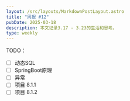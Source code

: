 ```yaml
---
layout: /src/layouts/MarkdownPostLayout.astro
title: "周报 #12"
pubDate: 2025-03-18
description: 本文记录3.17 - 3.23的生活和思考。
type: weekly
---
```

TODO：
- [ ] 动态SQL
- [ ] SpringBoot原理
- [ ] 异常
- [ ] 项目 8.1.1
- [ ] 项目 8.1.2
